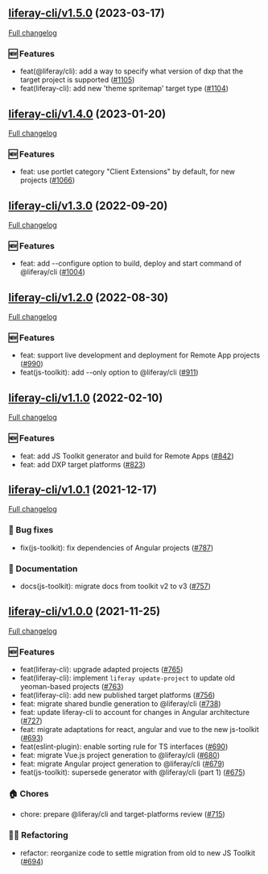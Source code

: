 ## [liferay-cli/v1.5.0](https://github.com/liferay/liferay-frontend-projects/tree/liferay-cli/v1.5.0) (2023-03-17)

[Full changelog](https://github.com/liferay/liferay-frontend-projects/compare/liferay-cli/v1.4.0...liferay-cli/v1.5.0)

### :new: Features

-   feat(@liferay/cli): add a way to specify what version of dxp that the target project is supported ([\#1105](https://github.com/liferay/liferay-frontend-projects/pull/1105))
-   feat(liferay-cli): add new 'theme spritemap' target type ([\#1104](https://github.com/liferay/liferay-frontend-projects/pull/1104))

## [liferay-cli/v1.4.0](https://github.com/liferay/liferay-frontend-projects/tree/liferay-cli/v1.4.0) (2023-01-20)

[Full changelog](https://github.com/liferay/liferay-frontend-projects/compare/liferay-cli/v1.3.0...liferay-cli/v1.4.0)

### :new: Features

-   feat: use portlet category "Client Extensions" by default, for new projects ([\#1066](https://github.com/liferay/liferay-frontend-projects/pull/1066))

## [liferay-cli/v1.3.0](https://github.com/liferay/liferay-frontend-projects/tree/liferay-cli/v1.3.0) (2022-09-20)

[Full changelog](https://github.com/liferay/liferay-frontend-projects/compare/liferay-cli/v1.2.0...liferay-cli/v1.3.0)

### :new: Features

-   feat: add --configure option to build, deploy and start command of @liferay/cli ([\#1004](https://github.com/liferay/liferay-frontend-projects/pull/1004))

## [liferay-cli/v1.2.0](https://github.com/liferay/liferay-frontend-projects/tree/liferay-cli/v1.2.0) (2022-08-30)

[Full changelog](https://github.com/liferay/liferay-frontend-projects/compare/liferay-cli/v1.1.0...liferay-cli/v1.2.0)

### :new: Features

-   feat: support live development and deployment for Remote App projects ([\#990](https://github.com/liferay/liferay-frontend-projects/pull/990))
-   feat(js-toolkit): add --only option to @liferay/cli ([\#911](https://github.com/liferay/liferay-frontend-projects/pull/911))

## [liferay-cli/v1.1.0](https://github.com/liferay/liferay-frontend-projects/tree/liferay-cli/v1.1.0) (2022-02-10)

[Full changelog](https://github.com/liferay/liferay-frontend-projects/compare/liferay-cli/v1.0.1...liferay-cli/v1.1.0)

### :new: Features

-   feat: add JS Toolkit generator and build for Remote Apps ([\#842](https://github.com/liferay/liferay-frontend-projects/pull/842))
-   feat: add DXP target platforms ([\#823](https://github.com/liferay/liferay-frontend-projects/pull/823))

## [liferay-cli/v1.0.1](https://github.com/liferay/liferay-frontend-projects/tree/liferay-cli/v1.0.1) (2021-12-17)

[Full changelog](https://github.com/liferay/liferay-frontend-projects/compare/liferay-cli/v1.0.0...liferay-cli/v1.0.1)

### :wrench: Bug fixes

-   fix(js-toolkit): fix dependencies of Angular projects ([\#787](https://github.com/liferay/liferay-frontend-projects/pull/787))

### :book: Documentation

-   docs(js-toolkit): migrate docs from toolkit v2 to v3 ([\#757](https://github.com/liferay/liferay-frontend-projects/pull/757))

## [liferay-cli/v1.0.0](https://github.com/liferay/liferay-frontend-projects/tree/liferay-cli/v1.0.0) (2021-11-25)

[Full changelog](https://github.com/liferay/liferay-frontend-projects/compare/liferay-cli/v1.0.0-pre.2...liferay-cli/v1.0.0)

### :new: Features

-   feat(liferay-cli): upgrade adapted projects ([\#765](https://github.com/liferay/liferay-frontend-projects/pull/765))
-   feat(liferay-cli): implement `liferay update-project` to update old yeoman-based projects ([\#763](https://github.com/liferay/liferay-frontend-projects/pull/763))
-   feat(liferay-cli): add new published target platforms ([\#756](https://github.com/liferay/liferay-frontend-projects/pull/756))
-   feat: migrate shared bundle generation to @liferay/cli ([\#738](https://github.com/liferay/liferay-frontend-projects/pull/738))
-   feat: update liferay-cli to account for changes in Angular architecture ([\#727](https://github.com/liferay/liferay-frontend-projects/pull/727))
-   feat: migrate adaptations for react, angular and vue to the new js-toolkit ([\#693](https://github.com/liferay/liferay-frontend-projects/pull/693))
-   feat(eslint-plugin): enable sorting rule for TS interfaces ([\#690](https://github.com/liferay/liferay-frontend-projects/pull/690))
-   feat: migrate Vue.js project generation to @liferay/cli ([\#680](https://github.com/liferay/liferay-frontend-projects/pull/680))
-   feat: migrate Angular project generation to @liferay/cli ([\#679](https://github.com/liferay/liferay-frontend-projects/pull/679))
-   feat(js-toolkit): supersede generator with @liferay/cli (part 1) ([\#675](https://github.com/liferay/liferay-frontend-projects/pull/675))

### :house: Chores

-   chore: prepare @liferay/cli and target-platforms review ([\#715](https://github.com/liferay/liferay-frontend-projects/pull/715))

### :woman_juggling: Refactoring

-   refactor: reorganize code to settle migration from old to new JS Toolkit ([\#694](https://github.com/liferay/liferay-frontend-projects/pull/694))
